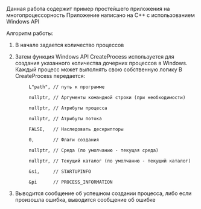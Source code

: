Данная работа содержит пример простейшего приложения на многопроцессорность 
Приложение написано на С++ с использованием Windows API

Алгоритм работы:
1. В начале задается количество процессов
2. Затем функция Windows API CreateProcess используется для создания указанного количества дочерних процессов в Windows. Каждый процесс может выполнять свою собственную логику
   В CreateProcess передается:

            L"path", // путь к программе

            nullptr, // Аргументы командной строки (при необходимости)

            nullptr, // Атрибуты процесса

            nullptr, // Атрибуты потока

            FALSE,   // Наследовать дескрипторы

            0,       // Флаги создания

            nullptr, // Среда (по умолчанию - текущая среда)

            nullptr, // Текущий каталог (по умолчанию - текущий каталог)

            &si,     // STARTUPINFO

            &pi      // PROCESS_INFORMATION

3. Выводится сообщение об успешном создании процесса, либо если произошла ошибка, выводится сообщение об ошибке
